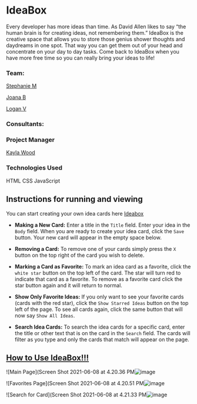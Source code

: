 
# IdeaBox

Every developer has more ideas than time. As David Allen likes to say “the human brain is for creating ideas, not remembering them.”
IdeaBox is the creative space that allows you to store those genius shower thoughts and daydreams in one spot.  That way you can get them 
out of your head and concentrate on your day to day tasks.  Come back to IdeaBox when you have more free time so you can really bring
your ideas to life!




### Team:

[Stephanie M](https://github.com/stephaniemagdic)

[Joana B](https://github.com/joanafbrito) 

[Logan V](https://github.com/Logandv3)



### Consultants:



### Project Manager

[Kayla Wood](https://github.com/kaylaewood)



### Technologies Used 

HTML
CSS
JavaScript 





## Instructions for running and viewing

You can start creating your own idea cards here [Ideabox](https://logandv3.github.io/Ideabox/) 

* **Making a New Card:**  Enter a title in the `Title` field.  Enter your idea in the `Body` field.  When you are ready to create your idea card, click the `Save` button.  Your new card will appear in the empty space below.


* **Removing a Card:**  To remove one of your cards simply press the `X` button on the top right of the card you wish to delete.


* **Marking a Card as Favorite:**  To mark an idea card as a favorite, click the `white star` button on the top left of the card.  The star will turn red to indicate that card as a favorite.  To remove as a favorite card click the star button again and it will return to normal.


* **Show Only Favorite Ideas:**  If you only want to see your favorite cards (cards with the red star), click the `Show Starred Ideas` button on the top left of the page.  To see all cards again, click the same button that will now say `Show All Ideas`.


* **Search Idea Cards:**  To search the idea cards for a specific card, enter the title or other text that is on the card in the `Search` field.  The cards will filter as you type and only the cards that match will appear on the page.


## [How to Use IdeaBox!!!](https://youtu.be/8c3D1zfNPgE)



![Main Page](Screen Shot 2021-06-08 at 4.20.36 PM![image](https://user-images.githubusercontent.com/81990507/121268854-fd3b8100-c87b-11eb-8980-7d34329b0cce.png)

![Favorites Page](Screen Shot 2021-06-08 at 4.20.51 PM![image](https://user-images.githubusercontent.com/81990507/121268931-1e9c6d00-c87c-11eb-8e84-853028fc1433.png)

![Search for Card](Screen Shot 2021-06-08 at 4.21.33 PM![image](https://user-images.githubusercontent.com/81990507/121268973-33790080-c87c-11eb-923f-b7e16e4808e3.png)
